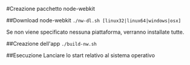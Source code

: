 #Creazione pacchetto node-webkit

##Download node-webkit
`./nw-dl.sh [linux32|linux64|windows|osx]`


Se non viene specificato nessuna piattaforma, verranno installate tutte.

##Creazione dell'app
`./build-nw.sh`


##Esecuzione
Lanciare lo start relativo al sistema operativo